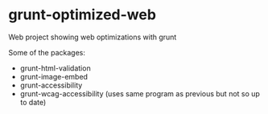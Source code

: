 # grunt-optimized-web
Web project showing web optimizations with grunt

Some of the packages:
- grunt-html-validation
- grunt-image-embed
- grunt-accessibility
- grunt-wcag-accessibility (uses same program as previous but not so up to date)
